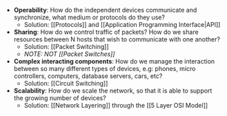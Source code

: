 - **Operability**: How do the independent devices communicate and synchronize, what medium or protocols do they use?
	- Solution: [[Protocols]] and [[Application Programming Interface|API]] 
- **Sharing**: How do we control traffic of packets? How do we share resources between N hosts that wish to communicate with one another?
	- Solution: [[Packet Switching]] 
	- *NOTE: NOT [[Packet Switches]]*
- **Complex interacting components**: How do we manage the interaction between so many different types of devices, e.g: phones, micro controllers, computers, database servers, cars, etc?
	- Solution: [[Circuit Switching]]
- **Scalability**: How do we scale the network, so that it is able to support the growing number of devices?
	- Solution: [[Network Layering]] through the [[5 Layer OSI Model]]
